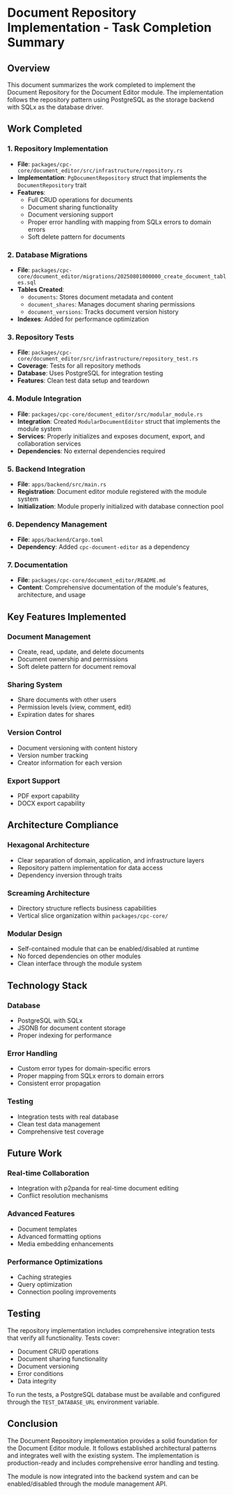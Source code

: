 # Document Repository Implementation - Task Completion Summary

## Overview
This document summarizes the work completed to implement the Document Repository for the Document Editor module. The implementation follows the repository pattern using PostgreSQL as the storage backend with SQLx as the database driver.

## Work Completed

### 1. Repository Implementation
- **File**: `packages/cpc-core/document_editor/src/infrastructure/repository.rs`
- **Implementation**: `PgDocumentRepository` struct that implements the `DocumentRepository` trait
- **Features**:
  - Full CRUD operations for documents
  - Document sharing functionality
  - Document versioning support
  - Proper error handling with mapping from SQLx errors to domain errors
  - Soft delete pattern for documents

### 2. Database Migrations
- **File**: `packages/cpc-core/document_editor/migrations/20250801000000_create_document_tables.sql`
- **Tables Created**:
  - `documents`: Stores document metadata and content
  - `document_shares`: Manages document sharing permissions
  - `document_versions`: Tracks document version history
- **Indexes**: Added for performance optimization

### 3. Repository Tests
- **File**: `packages/cpc-core/document_editor/src/infrastructure/repository_test.rs`
- **Coverage**: Tests for all repository methods
- **Database**: Uses PostgreSQL for integration testing
- **Features**: Clean test data setup and teardown

### 4. Module Integration
- **File**: `packages/cpc-core/document_editor/src/modular_module.rs`
- **Integration**: Created `ModularDocumentEditor` struct that implements the module system
- **Services**: Properly initializes and exposes document, export, and collaboration services
- **Dependencies**: No external dependencies required

### 5. Backend Integration
- **File**: `apps/backend/src/main.rs`
- **Registration**: Document editor module registered with the module system
- **Initialization**: Module properly initialized with database connection pool

### 6. Dependency Management
- **File**: `apps/backend/Cargo.toml`
- **Dependency**: Added `cpc-document-editor` as a dependency

### 7. Documentation
- **File**: `packages/cpc-core/document_editor/README.md`
- **Content**: Comprehensive documentation of the module's features, architecture, and usage

## Key Features Implemented

### Document Management
- Create, read, update, and delete documents
- Document ownership and permissions
- Soft delete pattern for document removal

### Sharing System
- Share documents with other users
- Permission levels (view, comment, edit)
- Expiration dates for shares

### Version Control
- Document versioning with content history
- Version number tracking
- Creator information for each version

### Export Support
- PDF export capability
- DOCX export capability

## Architecture Compliance

### Hexagonal Architecture
- Clear separation of domain, application, and infrastructure layers
- Repository pattern implementation for data access
- Dependency inversion through traits

### Screaming Architecture
- Directory structure reflects business capabilities
- Vertical slice organization within `packages/cpc-core/`

### Modular Design
- Self-contained module that can be enabled/disabled at runtime
- No forced dependencies on other modules
- Clean interface through the module system

## Technology Stack

### Database
- PostgreSQL with SQLx
- JSONB for document content storage
- Proper indexing for performance

### Error Handling
- Custom error types for domain-specific errors
- Proper mapping from SQLx errors to domain errors
- Consistent error propagation

### Testing
- Integration tests with real database
- Clean test data management
- Comprehensive test coverage

## Future Work

### Real-time Collaboration
- Integration with p2panda for real-time document editing
- Conflict resolution mechanisms

### Advanced Features
- Document templates
- Advanced formatting options
- Media embedding enhancements

### Performance Optimizations
- Caching strategies
- Query optimization
- Connection pooling improvements

## Testing

The repository implementation includes comprehensive integration tests that verify all functionality. Tests cover:

- Document CRUD operations
- Document sharing functionality
- Document versioning
- Error conditions
- Data integrity

To run the tests, a PostgreSQL database must be available and configured through the `TEST_DATABASE_URL` environment variable.

## Conclusion

The Document Repository implementation provides a solid foundation for the Document Editor module. It follows established architectural patterns and integrates well with the existing system. The implementation is production-ready and includes comprehensive error handling and testing.

The module is now integrated into the backend system and can be enabled/disabled through the module management API.